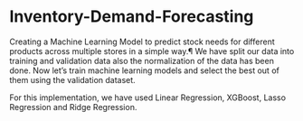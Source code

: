 # Inventory-Demand-Forecasting
Creating a Machine Learning Model to predict stock needs for different products across multiple stores in a simple way.¶
We have split our data into training and validation data also the normalization of the data has been done. Now let’s train machine learning models and select the best out of them using the validation dataset.

For this implementation, we have used Linear Regression, XGBoost, Lasso Regression and Ridge Regression.
